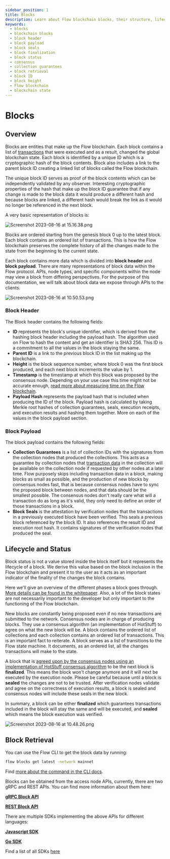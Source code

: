 ```yaml
---
sidebar_position: 1
title: Blocks
description: Learn about Flow blockchain blocks, their structure, lifecycle, and how they maintain the blockchain's state. Understand block headers, payloads, and the finalization process.
keywords:
  - blocks
  - blockchain blocks
  - block header
  - block payload
  - block seals
  - block finalization
  - block status
  - consensus
  - collection guarantees
  - block retrieval
  - block ID
  - block height
  - Flow blockchain
  - blockchain state
---
```


# Blocks

## Overview

Blocks are entities that make up the Flow blockchain. Each block contains a list of [transactions](./transactions.md) that were executed and as a result, changed the global blockchain state. Each block is identified by a unique ID which is a cryptographic hash of the block contents. Block also includes a link to the parent block ID creating a linked list of blocks called the Flow blockchain. 

The unique block ID serves as proof of the block contents which can be independently validated by any observer. Interesting cryptographic properties of the hash that make up the block ID guarantee that if any change is made to the block data it would produce a different hash and because blocks are linked, a different hash would break the link as it would no longer be referenced in the next block.

A very basic representation of blocks is:

![Screenshot 2023-08-16 at 15.16.38.png](_blocks_images/Screenshot_2023-08-16_at_15.16.38.png)

Blocks are ordered starting from the genesis block 0 up to the latest block. Each block contains an ordered list of transactions. This is how the Flow blockchain preserves the complete history of all the changes made to the state from the beginning to the current state. 

Each block contains more data which is divided into **block header** and **block payload**. There are many representations of block data within the Flow protocol. APIs, node types, and specific components within the node may view a block from differing perspectives. For the purpose of this documentation, we will talk about block data we expose through APIs to the clients.

![Screenshot 2023-08-16 at 10.50.53.png](_blocks_images/Screenshot_2023-08-16_at_10.50.53.png)

### Block Header

The Block header contains the following fields:

- **ID** represents the block's unique identifier, which is derived from the hashing block header including the payload hash. The algorithm used on Flow to hash the content and get an identifier is SHA3 256. This ID is a commitment to all the values in the block staying the same.
- **Parent ID** is a link to the previous block ID in the list making up the blockchain.
- **Height** is the block sequence number, where block 0 was the first block produced, and each next block increments the value by 1.
- **Timestamp** is the timestamp at which this block was proposed by the consensus node. Depending on your use case this time might not be accurate enough, [read more about measuring time on the Flow blockchain](https://cadence-lang.org/docs/measuring-time#time-on-the-flow-blockchain).
- **Payload Hash** represents the payload hash that is included when producing the ID of the block. Payload hash is calculated by taking Merkle root hashes of collection guarantees, seals, execution receipts, and execution results and hashing them together. More on each of the values in the block payload section.

### Block Payload

The block payload contains the following fields:

- **Collection Guarantees** is a list of collection IDs with the signatures from the collection nodes that produced the collections. This acts as a guarantee by collection nodes that [transaction data](./transactions.md) in the collection will be available on the collection node if requested by other nodes at a later time. Flow purposely skips including transaction data in a block, making blocks as small as possible, and the production of new blocks by consensus nodes fast, that is because consensus nodes have to sync the proposed block between nodes, and that data should be the smallest possible. The consensus nodes don't really care what will a transaction do as long as it's valid, they only need to define an order of those transactions in a block.
- **Block Seals** is the attestation by verification nodes that the transactions in a previously executed block have been verified. This seals a previous block referenced by the block ID. It also references the result ID and execution root hash. It contains signatures of the verification nodes that produced the seal.

## Lifecycle and Status

Block status is not a value stored inside the block itself but it represents the lifecycle of a block. We derive this value based on the block inclusion in the Flow blockchain and present it to the user as it acts as an important indicator of the finality of the changes the block contains. 

Here we'll give an overview of the different phases a block goes through. [More details can be found in the whitepaper](https://flow.com/technical-paper). Also, a lot of the block states are not necessarily important to the developer but only important to the functioning of the Flow blockchain. 

New blocks are constantly being proposed even if no new transactions are submitted to the network. Consensus nodes are in charge of producing blocks. They use a consensus algorithm (an implementation of HotStuff) to agree on what the new block will be. A block contains the ordered list of collections and each collection contains an ordered list of transactions. This is an important fact to reiterate. A block serves as a list of transitions to the Flow state machine. It documents, as an ordered list, all the changes transactions will make to the state. 

A block that is [agreed upon by the consensus nodes using an implementation of HotStuff consensus algorithm](https://arxiv.org/pdf/2002.07403.pdf) to be the next block is **finalized**. This means the block won't change anymore and it will next be executed by the execution node. Please be careful because until a block is **sealed** the changes are not to be trusted. After verification nodes validate and agree on the correctness of execution results, a block is sealed and consensus nodes will include these seals in the new block.

In summary, a block can be either **finalized** which guarantees transactions included in the block will stay the same and will be executed, and **sealed** which means the block execution was verified. 

![Screenshot 2023-08-16 at 10.48.26.png](_blocks_images/Screenshot_2023-08-16_at_10.48.26.png)

## Block Retrieval

You can use the Flow CLI to get the block data by running:

```sh
flow blocks get latest -network mainnet
```

Find [more about the command in the CLI docs](../../tools/flow-cli/get-flow-data/get-blocks.md).

Blocks can be obtained from the access node APIs, currently, there are two gRPC and REST APIs. You can find more information about them here:

[**gRPC Block API**](../../networks/access-onchain-data/index.md#blocks)

[**REST Block API**](/http-api#tag/Blocks)

There are multiple SDKs implementing the above APIs for different languages:

[**Javascript SDK**](../../tools/clients/fcl-js/index.md)

[**Go SDK**](../../tools/clients/flow-go-sdk/index.md)

Find a list of all SDKs [here](../../tools/clients/index.md)
